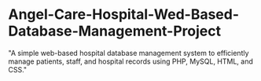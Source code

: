 # Angel-Care-Hospital-Wed-Based-Database-Management-Project
"A simple web-based hospital database management system to efficiently manage patients, staff, and hospital records using PHP, MySQL, HTML, and CSS."
